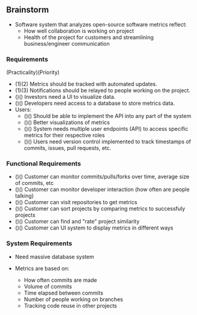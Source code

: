 ## Brainstorm
- Software system that analyzes open-source software metrics reflect:
    - How well collaboration is working on project
    - Health of the project for customers and streamlining business/engineer communication

### Requirements
(Practicality)(Priority)
- (1)(2) Metrics should be tracked with automated updates.
- (1)(3) Notifications should be relayed to people working on the project.
- ()() Investors need a UI to visualize data.
- ()() Developers need access to a database to store metrics data.
- Users:
    - ()() Should be able to implement the API into any part of the system
    - ()() Better visualizations of metrics
    - ()() System needs multiple user endpoints (API) to access specific metrics for their respective roles
    - ()() Users need version control implemented to track timestamps of commits, issues, pull requests, etc.
    
### Functional Requirements
- ()() Customer can monitor commits/pulls/forks over time, average size of commits, etc
- ()() Customer can monitor developer interaction (how often are people talking)
- ()() Customer can visit repositories to get metrics
- ()() Customer can sort projects by comparing metrics to successfuly projects
- ()() Customer can find and "rate" project similarity
- ()() Customer can UI system to display metrics in different ways

### System Requirements
- Need massive database system

- Metrics are based on:
    - How often commits are made
    - Volume of commits
    - Time elapsed between commits
    - Number of people working on branches
    - Tracking code reuse in other projects
